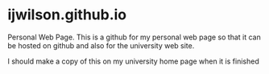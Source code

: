 # ijwilson.github.io
Personal Web Page.  This is a github for my personal web page so that it can 
be hosted on github and also for the university web site.

I should make a copy of this on my university home page when it is finished
